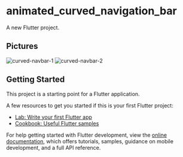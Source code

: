 # animated_curved_navigation_bar

A new Flutter project.

## Pictures

![curved-navbar-1](https://user-images.githubusercontent.com/62269693/169663271-55c38f6f-19cd-4995-bbe0-0f6ef7c55099.jpg)
![curved-navbar-2](https://user-images.githubusercontent.com/62269693/169663284-a34cecb1-d404-43ba-8d7d-ce18c2208dde.jpg)



## Getting Started

This project is a starting point for a Flutter application.

A few resources to get you started if this is your first Flutter project:

- [Lab: Write your first Flutter app](https://docs.flutter.dev/get-started/codelab)
- [Cookbook: Useful Flutter samples](https://docs.flutter.dev/cookbook)

For help getting started with Flutter development, view the
[online documentation](https://docs.flutter.dev/), which offers tutorials,
samples, guidance on mobile development, and a full API reference.
